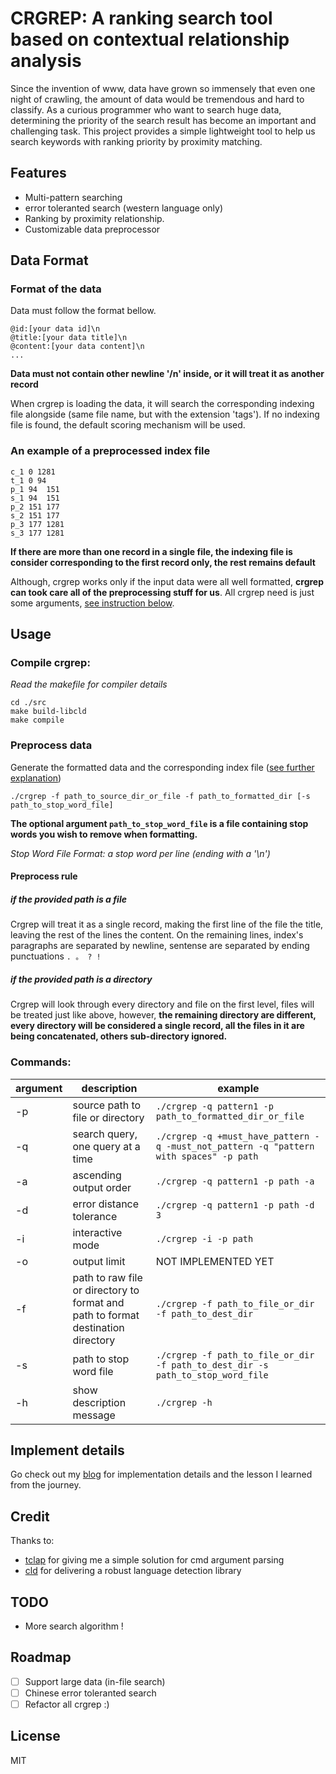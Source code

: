 # CRGREP: A ranking search tool based on contextual relationship analysis

Since the invention of www, data have grown so immensely that even one night of crawling, the amount of data would be tremendous and hard to classify. As a curious programmer who want to search huge data, determining the priority of the search result has become an important and challenging task. This project provides a simple lightweight tool to help us search keywords with ranking priority by proximity matching.

## Features

- Multi-pattern searching 
- error toleranted search (western language only)
- Ranking by proximity relationship.
- Customizable data preprocessor

## Data Format

### Format of the data

Data must follow the format bellow.

```
@id:[your data id]\n
@title:[your data title]\n
@content:[your data content]\n
...
```

**Data must not contain other newline '/n' inside, or it will treat it as another record**

When crgrep is loading the data, it will search the corresponding indexing file alongside (same file name, but with the extension 'tags'). If no indexing file is found, the default scoring mechanism will be used.

### An example of a preprocessed index file

```
c_1 0 1281
t_1 0 94
p_1 94  151
s_1 94  151
p_2 151 177
s_2 151 177
p_3 177 1281
s_3 177 1281
```

**If there are more than one record in a single file, the indexing file is consider corresponding to the first record only, the rest remains default**

Although, crgrep works only if the input data were all well formatted, **crgrep can took care all of the preprocessing stuff for us**. All crgrep need is just some arguments, [see instruction below](#preprocess-data).

## Usage

### Compile crgrep:

*Read the makefile for compiler details*

```
cd ./src
make build-libcld
make compile
```

### Preprocess data

Generate the formatted data and the corresponding index file ([see further explanation](https://cwayne.github.io/2017/03/23/crgrep/#How-do-the-preprocessor-work))

```
./crgrep -f path_to_source_dir_or_file -f path_to_formatted_dir [-s path_to_stop_word_file]
```

**The optional argument `path_to_stop_word_file` is a file containing stop words you wish to remove when formatting.**

*Stop Word File Format: a stop word per line (ending with a '\n')*

#### Preprocess rule

##### if the provided path is a file

Crgrep will treat it as a single record, making the first line of the file the title, leaving the rest of the lines the content. On the remaining lines, index's paragraphs are separated by newline, sentense are separated by ending punctuations `. 。 ? ! `
##### if the provided path is a directory

Crgrep will look through every directory and file on the first level, files will be treated just like above, however, **the remaining directory are different, every directory will be considered a single record, all the files in it are being concatenated, others sub-directory ignored.**

### Commands:

| argument | description                              | example                                  |
| :------- | ---------------------------------------- | ---------------------------------------- |
| -p       | source path to file or directory         | `./crgrep -q pattern1 -p path_to_formatted_dir_or_file` |
| -q       | search query, one query at a time        | `./crgrep -q +must_have_pattern -q -must_not_pattern -q "pattern with spaces" -p path` |
| -a       | ascending output order                   | `./crgrep -q pattern1 -p path -a`        |
| -d       | error distance tolerance                 | `./crgrep -q pattern1 -p path -d 3`      |
| -i       | interactive mode                         | `./crgrep -i -p path`                    |
| -o       | output limit                             | NOT IMPLEMENTED YET                      |
| -f       | path to raw file or directory to format and path to format destination directory | `./crgrep -f path_to_file_or_dir -f path_to_dest_dir` |
| -s       | path to stop word file                   | `./crgrep -f path_to_file_or_dir -f path_to_dest_dir -s path_to_stop_word_file` |
| -h       | show description message                 | `./crgrep -h`                            |



## Implement details

Go check out my [blog](https://cwayne.github.io/2017/03/23/crgrep/ "blog") for implementation details and the lesson I learned from the journey.

## Credit

Thanks to:

- [tclap](http://tclap.sourceforge.net/ "clap") for giving me a simple solution for cmd argument parsing
- [cld](https://github.com/mzsanford/cld 'CLD') for delivering a robust language detection library

## TODO

- More search algorithm !

## Roadmap

- [ ] Support large data (in-file search)
- [ ] Chinese error toleranted search
- [ ] Refactor all crgrep :)

## License

MIT